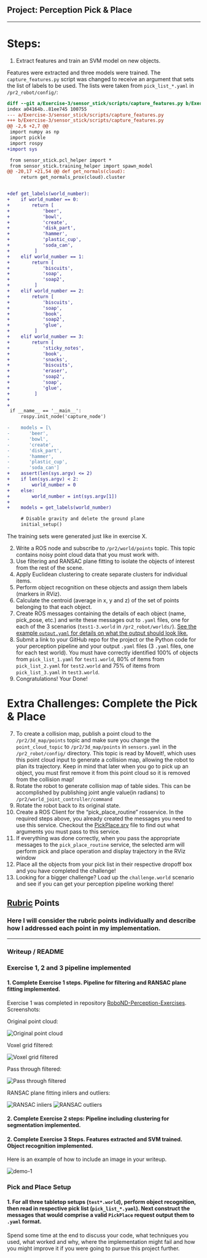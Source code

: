 ## Project: Perception Pick & Place

---

# Steps:
1. Extract features and train an SVM model on new objects.

Features were extracted and three models were trained. The `capture_features.py` script was changed to receive an argument that sets the list of labels to be used. The lists were taken from `pick_list_*.yaml` in `/pr2_robot/config/`:

```diff
diff --git a/Exercise-3/sensor_stick/scripts/capture_features.py b/Exercise-3/sensor_stick/scripts/capture_features.py
index a04164b..81ee745 100755
--- a/Exercise-3/sensor_stick/scripts/capture_features.py
+++ b/Exercise-3/sensor_stick/scripts/capture_features.py
@@ -2,6 +2,7 @@
 import numpy as np
 import pickle
 import rospy
+import sys

 from sensor_stick.pcl_helper import *
 from sensor_stick.training_helper import spawn_model
@@ -20,17 +21,54 @@ def get_normals(cloud):
     return get_normals_prox(cloud).cluster


+def get_labels(world_number):
+    if world_number == 0:
+        return [
+            'beer',
+            'bowl',
+            'create',
+            'disk_part',
+            'hammer',
+            'plastic_cup',
+            'soda_can',
+         ]
+    elif world_number == 1:
+        return [
+            'biscuits',
+            'soap',
+            'soap2',
+         ]
+    elif world_number == 2:
+        return [
+            'biscuits',
+            'soap',
+            'book',
+            'soap2',
+            'glue',
+         ]
+    elif world_number == 3:
+        return [
+            'sticky_notes',
+            'book',
+            'snacks',
+            'biscuits',
+            'eraser',
+            'soap2',
+            'soap',
+            'glue',
+         ]
+
+
 if __name__ == '__main__':
     rospy.init_node('capture_node')

-    models = [\
-       'beer',
-       'bowl',
-       'create',
-       'disk_part',
-       'hammer',
-       'plastic_cup',
-       'soda_can']
+    assert(len(sys.argv) <= 2)
+    if len(sys.argv) < 2:
+        world_number = 0
+    else:
+        world_number = int(sys.argv[1])
+
+    models = get_labels(world_number)

     # Disable gravity and delete the ground plane
     initial_setup()
```

The training sets were generated just like in exercise X.

2. Write a ROS node and subscribe to `/pr2/world/points` topic. This topic contains noisy point cloud data that you must work with.
3. Use filtering and RANSAC plane fitting to isolate the objects of interest from the rest of the scene.
4. Apply Euclidean clustering to create separate clusters for individual items.
5. Perform object recognition on these objects and assign them labels (markers in RViz).
6. Calculate the centroid (average in x, y and z) of the set of points belonging to that each object.
7. Create ROS messages containing the details of each object (name, pick_pose, etc.) and write these messages out to `.yaml` files, one for each of the 3 scenarios (`test1-3.world` in `/pr2_robot/worlds/`).  [See the example `output.yaml` for details on what the output should look like.](https://github.com/udacity/RoboND-Perception-Project/blob/master/pr2_robot/config/output.yaml)
8. Submit a link to your GitHub repo for the project or the Python code for your perception pipeline and your output `.yaml` files (3 `.yaml` files, one for each test world).  You must have correctly identified 100% of objects from `pick_list_1.yaml` for `test1.world`, 80% of items from `pick_list_2.yaml` for `test2.world` and 75% of items from `pick_list_3.yaml` in `test3.world`.
9. Congratulations!  Your Done!

# Extra Challenges: Complete the Pick & Place
7. To create a collision map, publish a point cloud to the `/pr2/3d_map/points` topic and make sure you change the `point_cloud_topic` to `/pr2/3d_map/points` in `sensors.yaml` in the `/pr2_robot/config/` directory. This topic is read by Moveit!, which uses this point cloud input to generate a collision map, allowing the robot to plan its trajectory.  Keep in mind that later when you go to pick up an object, you must first remove it from this point cloud so it is removed from the collision map!
8. Rotate the robot to generate collision map of table sides. This can be accomplished by publishing joint angle value(in radians) to `/pr2/world_joint_controller/command`
9. Rotate the robot back to its original state.
10. Create a ROS Client for the “pick_place_routine” rosservice.  In the required steps above, you already created the messages you need to use this service. Checkout the [PickPlace.srv](https://github.com/udacity/RoboND-Perception-Project/tree/master/pr2_robot/srv) file to find out what arguments you must pass to this service.
11. If everything was done correctly, when you pass the appropriate messages to the `pick_place_routine` service, the selected arm will perform pick and place operation and display trajectory in the RViz window
12. Place all the objects from your pick list in their respective dropoff box and you have completed the challenge!
13. Looking for a bigger challenge?  Load up the `challenge.world` scenario and see if you can get your perception pipeline working there!

## [Rubric](https://review.udacity.com/#!/rubrics/1067/view) Points
### Here I will consider the rubric points individually and describe how I addressed each point in my implementation.

---
### Writeup / README

### Exercise 1, 2 and 3 pipeline implemented
#### 1. Complete Exercise 1 steps. Pipeline for filtering and RANSAC plane fitting implemented.

Exercise 1 was completed in repository [RoboND-Perception-Exercises](https://github.com/tiagoshibata/RoboND-Perception-Exercises/blob/master/Exercise-1/RANSAC.py). Screenshots:

Original point cloud:

![Original point cloud](Writeup_images/Exercise-1/Original.png)

Voxel grid filtered:

![Voxel grid filtered](Writeup_images/Exercise-1/Downsampled.png)

Pass through filtered:

![Pass through filtered](Writeup_images/Exercise-1/Pass-through.png)

RANSAC plane fitting inliers and outliers:

![RANSAC inliers](Writeup_images/Exercise-1/RANSAC-inliers.png)
![RANSAC outliers](Writeup_images/Exercise-1/RANSAC-outliers.png)

#### 2. Complete Exercise 2 steps: Pipeline including clustering for segmentation implemented.

#### 2. Complete Exercise 3 Steps.  Features extracted and SVM trained.  Object recognition implemented.
Here is an example of how to include an image in your writeup.

![demo-1](https://user-images.githubusercontent.com/20687560/28748231-46b5b912-7467-11e7-8778-3095172b7b19.png)

### Pick and Place Setup

#### 1. For all three tabletop setups (`test*.world`), perform object recognition, then read in respective pick list (`pick_list_*.yaml`). Next construct the messages that would comprise a valid `PickPlace` request output them to `.yaml` format.

Spend some time at the end to discuss your code, what techniques you used, what worked and why, where the implementation might fail and how you might improve it if you were going to pursue this project further.
